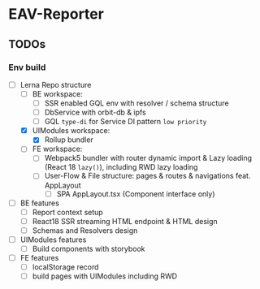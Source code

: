 # EAV-Reporter

## TODOs

### Env build

- [ ] Lerna Repo structure
  - [ ] BE workspace:
    - [ ] SSR enabled GQL env with resolver / schema structure
    - [ ] DbService with orbit-db & ipfs
    - [ ] GQL `type-di` for Service DI pattern `low priority`
  - [x] UIModules workspace:
    - [x] Rollup bundler
  - [ ] FE workspace:
    - [ ] Webpack5 bundler with router dynamic import & Lazy loading (React 18 `lazy()`), including RWD lazy loading
    - [ ] User-Flow & File structure: pages & routes & navigations feat. AppLayout
      - [ ] SPA AppLayout.tsx (Component interface only)
- [ ] BE features
  - [ ] Report context setup
  - [ ] React18 SSR streaming HTML endpoint & HTML design
  - [ ] Schemas and Resolvers design
- [ ] UIModules features
  - [ ] Build components with storybook
- [ ] FE features
  - [ ] localStorage record
  - [ ] build pages with UIModules including RWD
